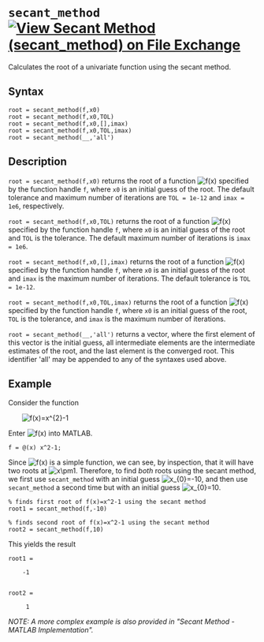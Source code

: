 # `secant_method` [![View Secant Method (secant_method) on File Exchange](https://www.mathworks.com/matlabcentral/images/matlab-file-exchange.svg)](https://www.mathworks.com/matlabcentral/fileexchange/85745-secant-method-secant_method)

Calculates the root of a univariate function using the secant method.


## Syntax

`root = secant_method(f,x0)`\
`root = secant_method(f,x0,TOL)`\
`root = secant_method(f,x0,[],imax)`\
`root = secant_method(f,x0,TOL,imax)`\
`root = secant_method(__,'all')`


## Description

`root = secant_method(f,x0)` returns the root of a function <img src="https://latex.codecogs.com/svg.latex?f(x)" title="f(x)" /> specified by the function handle `f`, where `x0` is an initial guess of the root. The default tolerance and maximum number of iterations are `TOL = 1e-12` and `imax = 1e6`, respectively.

`root = secant_method(f,x0,TOL)` returns the root of a function <img src="https://latex.codecogs.com/svg.latex?f(x)" title="f(x)" /> specified by the function handle `f`, where `x0` is an initial guess of the root and `TOL` is the tolerance. The default maximum number of iterations is `imax = 1e6`.

`root = secant_method(f,x0,[],imax)` returns the root of a function <img src="https://latex.codecogs.com/svg.latex?f(x)" title="f(x)" /> specified by the function handle `f`, where `x0` is an initial guess of the root and `imax` is the maximum number of iterations. The default tolerance is `TOL = 1e-12`.

`root = secant_method(f,x0,TOL,imax)` returns the root of a function <img src="https://latex.codecogs.com/svg.latex?f(x)" title="f(x)" /> specified by the function handle `f`, where `x0` is an initial guess of the root, `TOL` is the tolerance, and `imax` is the maximum number of iterations.

`root = secant_method(__,'all')` returns a vector, where the first element of this vector is the initial guess, all intermediate elements are the intermediate estimates of the root, and the last element is the converged root. This identifier 'all' may be appended to any of the syntaxes used above.


## Example

Consider the function

&nbsp;&nbsp;&nbsp;&nbsp;&nbsp;&nbsp; <img src="https://latex.codecogs.com/svg.latex?f(x)=x^{2}-1" title="f(x)=x^{2}-1" />

Enter <img src="https://latex.codecogs.com/svg.latex?f(x)" title="f(x)" /> into MATLAB.

    f = @(x) x^2-1;
    
Since <img src="https://latex.codecogs.com/svg.latex?f(x)" title="f(x)" /> is a simple function, we can see, by inspection, that it will have two roots at <img src="https://latex.codecogs.com/svg.latex?x\pm1" title="x\pm1" />. Therefore, to find *both* roots using the secant method, we first use `secant_method` with an initial guess <img src="https://latex.codecogs.com/svg.latex?x_{0}=-10" title="x_{0}=-10" />, and then use `secant_method` a second time but with an initial guess <img src="https://latex.codecogs.com/svg.latex?x_{0}=10" title="x_{0}=10" />.

    % finds first root of f(x)=x^2-1 using the secant method
    root1 = secant_method(f,-10)

    % finds second root of f(x)=x^2-1 using the secant method
    root2 = secant_method(f,10)

This yields the result

    root1 =

        -1


    root2 =

         1

*NOTE: A more complex example is also provided in "Secant Method - MATLAB Implementation".*
